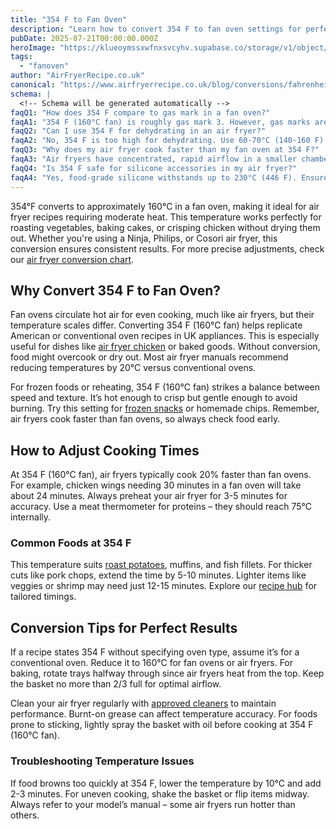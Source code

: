 ```yaml
---
title: "354 F to Fan Oven"
description: "Learn how to convert 354 F to fan oven settings for perfect air fryer cooking. Includes temperature charts and practical tips for UK kitchens."
pubDate: 2025-07-21T00:00:00.000Z
heroImage: "https://klueoymssxwfnxsvcyhv.supabase.co/storage/v1/object/public/Shmucket/354-f-to-fan-oven.png"
tags:
  - "fanoven"
author: "AirFryerRecipe.co.uk"
canonical: "https://www.airfryerrecipe.co.uk/blog/conversions/fahrenheit-to-fan-oven/354-f-to-fan-oven"
schema: |
  <!-- Schema will be generated automatically -->
faqQ1: "How does 354 F compare to gas mark in a fan oven?"
faqA1: "354 F (160°C fan) is roughly gas mark 3. However, gas marks are less precise for air fryers, which rely on electric heating elements. Stick to Celsius for accuracy."
faqQ2: "Can I use 354 F for dehydrating in an air fryer?"
faqA2: "No, 354 F is too high for dehydrating. Use 60-70°C (140-160 F) instead. Higher temperatures will cook rather than dry foods like herbs or fruit."
faqQ3: "Why does my air fryer cook faster than my fan oven at 354 F?"
faqA3: "Air fryers have concentrated, rapid airflow in a smaller chamber. This speeds up heat transfer compared to fan ovens. Always check food 5 minutes before the suggested time."
faqQ4: "Is 354 F safe for silicone accessories in my air fryer?"
faqA4: "Yes, food-grade silicone withstands up to 230°C (446 F). Ensure accessories are specifically rated for air fryers and avoid touching heating elements."
---
```

<p>354°F converts to approximately 160°C in a fan oven, making it ideal for air fryer recipes requiring moderate heat. This temperature works perfectly for roasting vegetables, baking cakes, or crisping chicken without drying them out. Whether you're using a Ninja, Philips, or Cosori air fryer, this conversion ensures consistent results. For more precise adjustments, check our <a href=https://www.airfryerrecipe.co.uk/air-fryer-conversion-chart>air fryer conversion chart</a>.</p>

<h2>Why Convert 354 F to Fan Oven?</h2>
<p>Fan ovens circulate hot air for even cooking, much like air fryers, but their temperature scales differ. Converting 354 F (160°C fan) helps replicate American or conventional oven recipes in UK appliances. This is especially useful for dishes like <a href=https://www.airfryerrecipe.co.uk/recipe-category/chicken>air fryer chicken</a> or baked goods. Without conversion, food might overcook or dry out. Most air fryer manuals recommend reducing temperatures by 20°C versus conventional ovens.</p>
<p>For frozen foods or reheating, 354 F (160°C fan) strikes a balance between speed and texture. It’s hot enough to crisp but gentle enough to avoid burning. Try this setting for <a href=https://www.airfryerrecipe.co.uk/recipe-category/frozen-foods>frozen snacks</a> or homemade chips. Remember, air fryers cook faster than fan ovens, so always check food early.</p>

<h2>How to Adjust Cooking Times</h2>
<p>At 354 F (160°C fan), air fryers typically cook 20% faster than fan ovens. For example, chicken wings needing 30 minutes in a fan oven will take about 24 minutes. Always preheat your air fryer for 3-5 minutes for accuracy. Use a meat thermometer for proteins – they should reach 75°C internally.</p>

<h3>Common Foods at 354 F</h3>
<p>This temperature suits <a href=https://www.airfryerrecipe.co.uk/recipe-category/potatoes>roast potatoes</a>, muffins, and fish fillets. For thicker cuts like pork chops, extend the time by 5-10 minutes. Lighter items like veggies or shrimp may need just 12-15 minutes. Explore our <a href=https://www.airfryerrecipe.co.uk/recipes>recipe hub</a> for tailored timings.</p>

<h2>Conversion Tips for Perfect Results</h2>
<p>If a recipe states 354 F without specifying oven type, assume it’s for a conventional oven. Reduce it to 160°C for fan ovens or air fryers. For baking, rotate trays halfway through since air fryers heat from the top. Keep the basket no more than 2/3 full for optimal airflow.</p>
<p>Clean your air fryer regularly with <a href=https://www.airfryerrecipe.co.uk/air-fryer-cleaner>approved cleaners</a> to maintain performance. Burnt-on grease can affect temperature accuracy. For foods prone to sticking, lightly spray the basket with oil before cooking at 354 F (160°C fan).</p>

<h3>Troubleshooting Temperature Issues</h3>
<p>If food browns too quickly at 354 F, lower the temperature by 10°C and add 2-3 minutes. For uneven cooking, shake the basket or flip items midway. Always refer to your model’s manual – some air fryers run hotter than others.</p>
